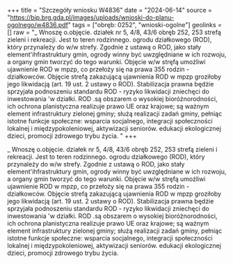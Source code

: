 +++
title = "Szczegóły wniosku W4836"
date = "2024-06-14"
source = "https://bip.brg.gda.pl/images/uploads/wnioski-do-planu-ogolnego/w4836.pdf"
tags = ["obręb: 0252", "wnioski-ogolne"]
geolinks = []
raw = "_ Wnoszę o.objęcie. działek nr 5, 4/8, 43/6 obręb 252, 253 strefą zieleni i rekreacji. Jest to teren rodzinnego. ogrodu działkowego (ROD), który przynależy do w/w strefy. Zgodnie z ustawą o ROD, jako stały element'ihfrastruktury gmin, ogrody winny być uwzględniane w ich rozwoju, a organy gmin tworzyć do tego warunki. Objęcie w/w stręfą umożliwi ujawnienie ROD w mpzp, co przełoży się na prawa 355 rodzin - działkowców. Objęcie strefą zakazującą ujawnienia ROD w mpzp groziłoby jego likwidacją (art. 19 ust. 2 ustawy o ROD). Stabilizacja prawna będżie sprzyjała podnoszeniu standardu ROD - ryzyko likwidacji zniechęci do inwestowania 'w działki. ROD .są obszarem o wysokiej bioróżnorodności, ich ochrona planistyczna realizuje prawo UE oraz krajowe; są ważnym element infrastruktury zielonej gminy; służą realizacji zadań gminy, pełniąc istotne funkcje społeczne: wsparcia socjalnego, integracji społeczności lokalnej i międzypokoleniowej, aktywizacji seniorów. edukacji ekologicznej dzieci, promocji zdrowego trybu życia. "
+++

_ Wnoszę o.objęcie. działek nr 5, 4/8, 43/6 obręb 252, 253 strefą zieleni i rekreacji. Jest to teren
rodzinnego. ogrodu działkowego (ROD), który przynależy do w/w strefy. Zgodnie z ustawą o ROD, jako stały
element'ihfrastruktury gmin, ogrody winny być uwzględniane w ich rozwoju, a organy gmin tworzyć do tego
warunki. Objęcie w/w stręfą umożliwi ujawnienie ROD w mpzp, co przełoży się na prawa 355 rodzin -
działkowców. Objęcie strefą zakazującą ujawnienia ROD w mpzp groziłoby jego likwidacją (art. 19 ust. 2 ustawy
o ROD). Stabilizacja prawna będżie sprzyjała podnoszeniu standardu ROD - ryzyko likwidacji zniechęci do
inwestowania 'w działki. ROD .są obszarem o wysokiej bioróżnorodności, ich ochrona planistyczna realizuje
prawo UE oraz krajowe; są ważnym element infrastruktury zielonej gminy; służą realizacji zadań gminy, pełniąc
istotne funkcje społeczne: wsparcia socjalnego, integracji społeczności lokalnej i międzypokoleniowej,
aktywizacji seniorów. edukacji ekologicznej dzieci, promocji zdrowego trybu życia.



